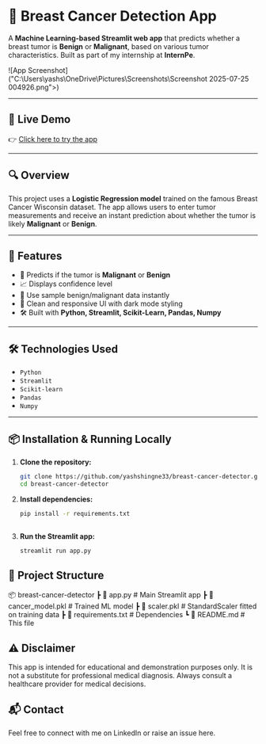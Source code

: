 # 🧬 Breast Cancer Detection App

A **Machine Learning-based Streamlit web app** that predicts whether a breast tumor is **Benign** or **Malignant**, based on various tumor characteristics. Built as part of my internship at **InternPe**.

![App Screenshot]("C:\Users\yashs\OneDrive\Pictures\Screenshots\Screenshot 2025-07-25 004926.png">)

---

## 🚀 Live Demo

👉 [Click here to try the app](https://breast-cancer-detector-56rgmgijxyfuctbudxdq63.streamlit.app/)  

---

## 🔍 Overview

This project uses a **Logistic Regression model** trained on the famous Breast Cancer Wisconsin dataset. The app allows users to enter tumor measurements and receive an instant prediction about whether the tumor is likely **Malignant** or **Benign**.

---

## 📌 Features

- 🎯 Predicts if the tumor is **Malignant** or **Benign**
- 📈 Displays confidence level
- 🧪 Use sample benign/malignant data instantly
- 🎨 Clean and responsive UI with dark mode styling
- 🛠 Built with **Python, Streamlit, Scikit-Learn, Pandas, Numpy**

---

## 🛠 Technologies Used

- `Python`
- `Streamlit`
- `Scikit-learn`
- `Pandas`
- `Numpy`

---

## 📦 Installation & Running Locally

1. **Clone the repository:**

   ```bash
   git clone https://github.com/yashshingne33/breast-cancer-detector.git
   cd breast-cancer-detector

2. **Install dependencies:**
   ```bash
   pip install -r requirements.txt
 
3. **Run the Streamlit app:**

   ```bash
   streamlit run app.py

## 📁 Project Structure
📦 breast-cancer-detector
 ┣ 📄 app.py                  # Main Streamlit app
 ┣ 📄 cancer_model.pkl        # Trained ML model
 ┣ 📄 scaler.pkl              # StandardScaler fitted on training data
 ┣ 📄 requirements.txt        # Dependencies
 ┗ 📄 README.md               # This file

## ⚠️ Disclaimer
This app is intended for educational and demonstration purposes only.
It is not a substitute for professional medical diagnosis.
Always consult a healthcare provider for medical decisions.

## 📬 Contact
Feel free to connect with me on LinkedIn or raise an issue here.








